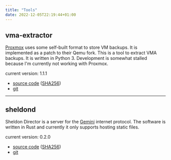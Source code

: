 ```yaml
---
title: "Tools"
date: 2022-12-05T22:19:44+01:00
---
```


## vma-extractor

[Proxmox](https://www.proxmox.com/de/) uses some self-built format to store VM
backups. It is implemented as a patch to their Qemu fork. This is a tool to
extract VMA backups. It is written in Python 3. Development is somewhat stalled
because I'm currently not working with Proxmox.

current version: 1.1.1

* [source code](/files/vma-extractor/vma-extractor-1.1.1.tar.gz) ([SHA256](/files/vma-extractor/vma-extractor-1.1.1.tar.gz.sha256))
* [git](https://git.janw.name/vma-extractor.git/)

---

## sheldond

Sheldon Director is a server for the
[Gemini](https://gemini.circumlunar.space/) internet protocol.
The software is written in Rust and currently it only supports hosting static
files.

current version: 0.2.0

* [source code](/files/sheldond/sheldond-0.2.0.tar.gz) ([SHA256](/files/sheldond/sheldond-0.2.0.tar.gz.sha256))
* [git](https://git.janw.name/sheldond.git/)

